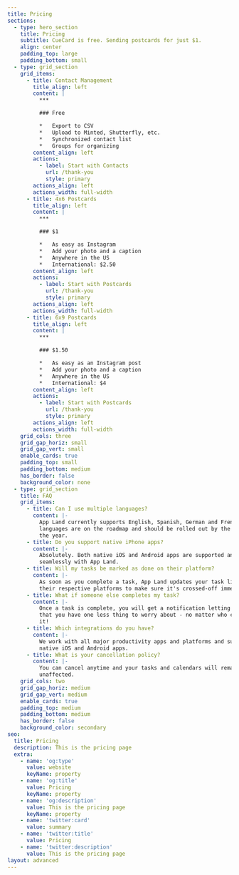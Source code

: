 ```yaml
---
title: Pricing
sections:
  - type: hero_section
    title: Pricing
    subtitle: CueCard is free. Sending postcards for just $1.
    align: center
    padding_top: large
    padding_bottom: small
  - type: grid_section
    grid_items:
      - title: Contact Management
        title_align: left
        content: |
          ***

          ### Free

          *   Export to CSV
          *   Upload to Minted, Shutterfly, etc.
          *   Synchronized contact list
          *   Groups for organizing
        content_align: left
        actions:
          - label: Start with Contacts
            url: /thank-you
            style: primary
        actions_align: left
        actions_width: full-width
      - title: 4x6 Postcards
        title_align: left
        content: |
          ***

          ### $1

          *   As easy as Instagram
          *   Add your photo and a caption
          *   Anywhere in the US
          *   International: $2.50
        content_align: left
        actions:
          - label: Start with Postcards
            url: /thank-you
            style: primary
        actions_align: left
        actions_width: full-width
      - title: 6x9 Postcards
        title_align: left
        content: |
          ***

          ### $1.50

          *   As easy as an Instagram post
          *   Add your photo and a caption
          *   Anywhere in the US
          *   International: $4
        content_align: left
        actions:
          - label: Start with Postcards
            url: /thank-you
            style: primary
        actions_align: left
        actions_width: full-width
    grid_cols: three
    grid_gap_horiz: small
    grid_gap_vert: small
    enable_cards: true
    padding_top: small
    padding_bottom: medium
    has_border: false
    background_color: none
  - type: grid_section
    title: FAQ
    grid_items:
      - title: Can I use multiple languages?
        content: |-
          App Land currently supports English, Spanish, German and French. Other
          languages are on the roadmap and should be rolled out by the end of
          the year.
      - title: Do you support native iPhone apps?
        content: |-
          Absolutely. Both native iOS and Android apps are supported and work
          seamlessly with App Land.
      - title: Will my tasks be marked as done on their platform?
        content: |-
          As soon as you complete a task, App Land updates your task lists on
          their respective platforms to make sure it's crossed-off immediately.
      - title: What if someone else completes my task?
        content: |-
          Once a task is complete, you will get a notification letting you know
          that you have one less thing to worry about - no matter who completes
          it!
      - title: Which integrations do you have?
        content: |-
          We work with all major productivity apps and platforms and support all
          native iOS and Android apps.
      - title: What is your cancellation policy?
        content: |-
          You can cancel anytime and your tasks and calendars will remain
          unaffected.
    grid_cols: two
    grid_gap_horiz: medium
    grid_gap_vert: medium
    enable_cards: true
    padding_top: medium
    padding_bottom: medium
    has_border: false
    background_color: secondary
seo:
  title: Pricing
  description: This is the pricing page
  extra:
    - name: 'og:type'
      value: website
      keyName: property
    - name: 'og:title'
      value: Pricing
      keyName: property
    - name: 'og:description'
      value: This is the pricing page
      keyName: property
    - name: 'twitter:card'
      value: summary
    - name: 'twitter:title'
      value: Pricing
    - name: 'twitter:description'
      value: This is the pricing page
layout: advanced
---
```


